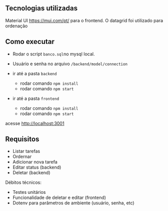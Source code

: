 ## Tecnologias utilizadas

Material UI https://mui.com/pt/ para o frontend. O datagrid foi utilizado para ordenação

## Como executar

- Rodar o script `banco.sql`no mysql local.
- Usuário e senha no arquivo `/backend/model/connection`

- ir até a pasta `backend`
	- rodar comando `npm install`
	- rodar comando `npm start`
- ir até a pasta `frontend`
	- rodar comando `npm install`
	- rodar comando `npm start`

acesse [http://localhost:3001](localhost:3001)

## Requisitos

- Listar tarefas
- Ordernar
- Adicionar nova tarefa
- Editar status (backend)
- Deletar (backend)

Débitos técnicos:
- Testes unitários
- Funcionalidade de deletar e editar (frontend)
- Dotenv para parâmetros de ambiente (usuário, senha, etc)
